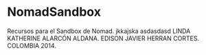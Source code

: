 NomadSandbox
============

Recursos para el Sandbox de Nomad.
jkkajska
asdasdasd
LINDA KATHERINE ALARCÓN ALDANA.
EDISON JAVIER HERRAN CORTES.
COLOMBIA 2014.
